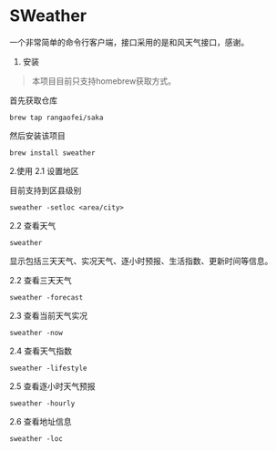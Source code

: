 # SWeather
一个非常简单的命令行客户端，接口采用的是和风天气接口，感谢。
1. 安装

> 本项目目前只支持homebrew获取方式。

首先获取仓库
```
brew tap rangaofei/saka
```
然后安装该项目
```
brew install sweather
```
2.使用
2.1 设置地区

目前支持到区县级别
```
sweather -setloc <area/city>
```
2.2 查看天气
```
sweather
```
显示包括三天天气、实况天气、逐小时预报、生活指数、更新时间等信息。

2.2 查看三天天气

```
sweather -forecast
```

2.3 查看当前天气实况
```
sweather -now
```
2.4 查看天气指数
```
sweather -lifestyle
```
2.5 查看逐小时天气预报
```
sweather -hourly
```
2.6 查看地址信息
````
sweather -loc
````